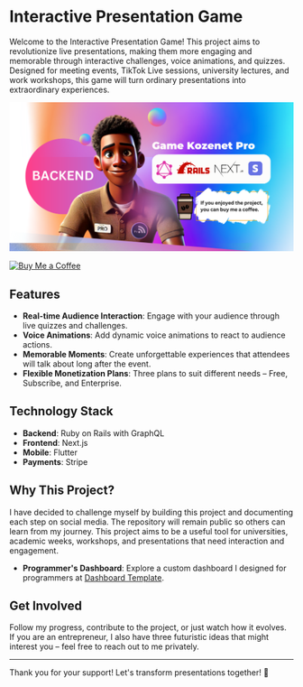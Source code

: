 # Interactive Presentation Game

Welcome to the Interactive Presentation Game! This project aims to revolutionize live presentations, making them more engaging and memorable through interactive challenges, voice animations, and quizzes. Designed for meeting events, TikTok Live sessions, university lectures, and work workshops, this game will turn ordinary presentations into extraordinary experiences.

![Backend](assets/images/backend.png)

[![Buy Me a Coffee](https://www.buymeacoffee.com/assets/img/guidelines/logo-mark-3.svg)](https://www.buymeacoffee.com/Rubensjeansimon)

## Features

- **Real-time Audience Interaction**: Engage with your audience through live quizzes and challenges.
- **Voice Animations**: Add dynamic voice animations to react to audience actions.
- **Memorable Moments**: Create unforgettable experiences that attendees will talk about long after the event.
- **Flexible Monetization Plans**: Three plans to suit different needs – Free, Subscribe, and Enterprise.

## Technology Stack

- **Backend**: Ruby on Rails with GraphQL
- **Frontend**: Next.js
- **Mobile**: Flutter
- **Payments**: Stripe

## Why This Project?

I have decided to challenge myself by building this project and documenting each step on social media. The repository will remain public so others can learn from my journey. This project aims to be a useful tool for universities, academic weeks, workshops, and presentations that need interaction and engagement.

- **Programmer's Dashboard**: Explore a custom dashboard I designed for programmers at [Dashboard Template](https://www.kozenetpro.com/l/fullstack).

## Get Involved

Follow my progress, contribute to the project, or just watch how it evolves. If you are an entrepreneur, I also have three futuristic ideas that might interest you – feel free to reach out to me privately.

---

Thank you for your support! Let's transform presentations together! 🚀
